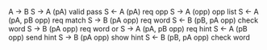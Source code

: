 A -> B
S -> A (pA) valid pass
S <- A (pA) req opp
S -> A (opp) opp list
S <- A (pA, pB opp) req match
S -> B (pA opp) req word
S <- B (pB, pA opp) check word
S -> B (pA opp) req word
or
S -> A (pA, pB opp) req hint
S <- A (pB opp) send hint
S -> B (pA opp) show hint
S <- B (pB, pA opp) check word
